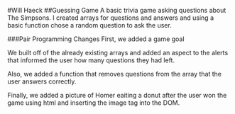 #Will Haeck
##Guessing Game
A basic trivia game asking questions about The Simpsons.
I created arrays for questions and answers and using a basic function chose a random question to ask the user.

###Pair Programming Changes
First, we added a game goal

We built off of the already existing arrays and added an aspect to the alerts that informed the user how many questions they had left.

Also, we added a function that removes questions from the array that the user answers correctly.

Finally, we added a picture of Homer eaiting a donut after the user won the game using html and inserting the image tag into the DOM.
